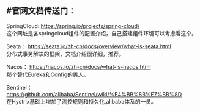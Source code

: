 #官网文档传送门：
---

SpringCloud: https://spring.io/projects/spring-cloud/<br> 
这个网址是各springcloud组件的配置介绍，自己搭建组件环境可以考虑看这个。

Seata： https://seata.io/zh-cn/docs/overview/what-is-seata.html<br> 
分布式事务解决的框架，文档介绍很详细，推荐。

Nacos： https://nacos.io/zh-cn/docs/what-is-nacos.html<br> 
那个替代Eureka和Config的男人。

Sentinel：https://github.com/alibaba/Sentinel/wiki/%E4%BB%8B%E7%BB%8D<br> 
在Hystrix基础上增加了流控规则和持久化,alibaba体系的一员。
